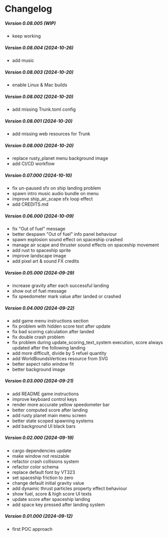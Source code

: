 Changelog
=========

##### Version 0.08.005 (WIP)

* keep working

##### Version 0.08.004 (2024-10-26)

* add music

##### Version 0.08.003 (2024-10-20)

* enable Linux & Mac builds

##### Version 0.08.002 (2024-10-20)

* add missing Trunk.toml config

##### Version 0.08.001 (2024-10-20)

* add missing web resources for Trunk

##### Version 0.08.000 (2024-10-20)

* replace rusty_planet menu background image
* add CI/CD workflow

##### Version 0.07.000 (2024-10-10)

* fix un-paused sfx on ship landing problem
* spawn intro music audio bundle on menu
* improve ship_air_scape sfx loop effect
* add CREDITS.md

##### Version 0.06.000 (2024-10-09)

* fix "Out of fuel" message
* better despawn "Out of fuel" info panel behaviour
* spawn explosion sound effect on spaceship crashed
* manage air scape and thruster sound effects on spaceship movement
* add rust to spaceship sprite
* improve landscape image
* add pixel art & sound FX credits

##### Version 0.05.000 (2024-09-29)

* increase gravity after each successful landing
* show out of fuel message
* fix speedometer mark value after landed or crashed

##### Version 0.04.000 (2024-09-22)

* add game menu instructions section
* fix problem with hidden score text after update
* fix bad scoring calculation after landed
* fix double crash problem
* fix problem during update_scoring_text_system execution, score always updated after the following landing
* add more difficult, divide by 5 refuel quantity
* add WorldBoundsVertices resource from SVG
* better aspect ratio window fit
* better background image

##### Version 0.03.000 (2024-09-21)

* add README game instructions
* improve keyboard control keys
* render more accurate yellow speedometer bar
* better computed score after landing
* add rusty planet main menu screen
* better state scoped spawning systems
* add background UI black bars

##### Version 0.02.000 (2024-09-19)

* cargo dependencies update
* make window not resizable
* refactor crash collisions system
* refactor color schema
* replace default font by VT323
* set spaceship friction to zero
* change default initial gravity value
* add dynamic thrust particles property effect behaviour
* show fuel, score & high score UI texts
* update score after spaceship landing
* add space key pressed after landing system

##### Version 0.01.000 (2024-09-12)

* first POC approach
